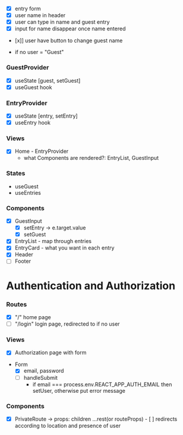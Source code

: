 - [x] entry form
- [x] user name in header
- [x] user can type in name and guest entry
- [x] input for name disappear once name entered
- [x]] user have button to change guest name

- if no user = "Guest"

### GuestProvider

- [x] useState [guest, setGuest]
- [x] useGuest hook

### EntryProvider

- [x] useState [entry, setEntry]
- [x] useEntry hook

### Views

- [x] Home - EntryProvider
  - what Components are rendered?: EntryList, GuestInput

### States

- useGuest
- useEntries

### Components

- [x] GuestInput
  - [x] setEntry -> e.target.value
  - [x] setGuest
- [x] EntryList - map through entries
- [x] EntryCard - what you want in each entry
- [x] Header
- [ ] Footer

# Authentication and Authorization

### Routes

- [x] "/" home page
- [ ] "/login" login page, redirected to if no user

### Views

- [x] Authorization page with form
- Form
  - [x] email, password
  - [ ] handleSubmit
    - if email === process.env.REACT_APP_AUTH_EMAIL then setUser, otherwise put error message

### Components

- [x] PrivateRoute -> props: children ...rest(or routeProps) - [ ] redirects according to location and presence of user
